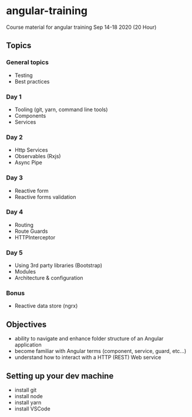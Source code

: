 # angular-training
Course material for angular training Sep 14-18 2020 (20 Hour)

## Topics

### General topics
* Testing
* Best practices

### Day 1
* Tooling (git, yarn, command line tools)
* Components
* Services

### Day 2
* Http Services
* Observables (Rxjs)
* Async Pipe

### Day 3
* Reactive form
* Reactive forms validation

### Day 4
* Routing
* Route Guards
* HTTPInterceptor

### Day 5
* Using 3rd party libraries (Bootstrap)
* Modules
* Architecture & configuration

### Bonus
* Reactive data store (ngrx)

## Objectives
- ability to navigate and enhance folder structure of an Angular application
- become familiar with Angular terms (component, service, guard, etc...)
- understand how to interact with a HTTP (REST) Web service

## Setting up your dev machine
- install git
- install node
- install yarn
- install VSCode
